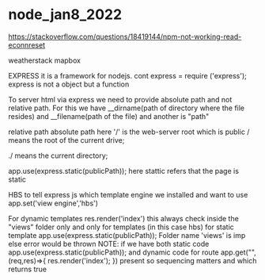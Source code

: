 # node_jan8_2022
https://stackoverflow.com/questions/18419144/npm-not-working-read-econnreset

weatherstack
mapbox


EXPRESS
it is a framework for nodejs.
cont express = require ('express');
express is not a object  but a function

To server html via express we need to provide absolute path and not relative path.
For this we have __dirname(path of directory where the file resides) and __filename(path of the file)
and another is "path"

 <link rel='stylesheet' href='./css/styles.css'> relative path
 <link rel='stylesheet' href='/css/styles.css'> absolute path here '/' is the web-server root which is public
 / means the root of the current drive;

./ means the current directory;

app.use(express.static(publicPath)); here stattic refers that the page is static

HBS
to tell express js which template engine we installed and want to use
app.set('view engine','hbs')

For dynamic templates
res.render('index') this always check inside the "views" folder only and only for templates (in this case hbs)
for static template
app.use(express.static(publicPath));
Folder name 'views' is imp else error would be thrown
NOTE: if we have both static code
app.use(express.static(publicPath));
 and dynamic code for route
 app.get("",(req,res)=>{
    res.render('index');
})
present so sequencing matters and which returns true